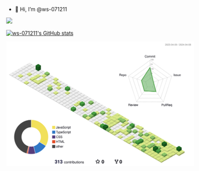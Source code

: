 - 👋 Hi, I’m @ws-071211

<img src="https://github-readme-stats.vercel.app/api/top-langs/?username=ws-071211&layout=compact&thema=merko" style="width:37%;"/>

[![ws-071211's GitHub stats](https://github-readme-stats.vercel.app/api?username=ws-071211)](https://github.com/anuraghazra/github-readme-stats)

![](./profile-3d-contrib/profile-green-animate.svg)
